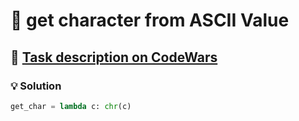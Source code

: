 # 📝 get character from ASCII Value

## 🔗 [Task description on CodeWars](https://www.codewars.com/kata/55ad04714f0b468e8200001c)

### 💡 Solution

```python
get_char = lambda c: chr(c)
```
